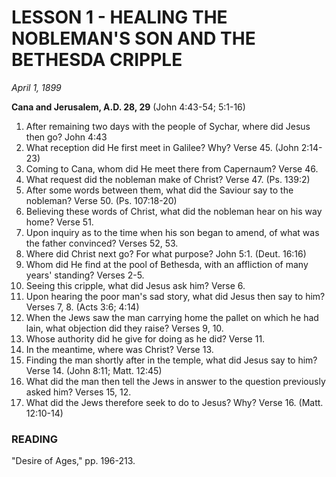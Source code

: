 # LESSON 1 - HEALING THE NOBLEMAN'S SON AND THE BETHESDA CRIPPLE

*April 1, 1899*

**Cana and Jerusalem, A.D. 28, 29**
(John 4:43-54; 5:1-16)

1. After remaining two days with the people of Sychar, where did Jesus then go? John 4:43
2. What reception did He first meet in Galilee? Why? Verse 45. (John 2:14-23)
3. Coming to Cana, whom did He meet there from Capernaum? Verse 46.
4. What request did the nobleman make of Christ? Verse 47. (Ps. 139:2)
5. After some words between them, what did the Saviour say to the nobleman? Verse 50. (Ps. 107:18-20)
6. Believing these words of Christ, what did the nobleman hear on his way home? Verse 51.
7. Upon inquiry as to the time when his son began to amend, of what was the father convinced? Verses 52, 53.
8. Where did Christ next go? For what purpose? John 5:1. (Deut. 16:16)
9. Whom did He find at the pool of Bethesda, with an affliction of many years' standing? Verses 2-5.
10. Seeing this cripple, what did Jesus ask him? Verse 6.
11. Upon hearing the poor man's sad story, what did Jesus then say to him? Verses 7, 8. (Acts 3:6; 4:14)
12. When the Jews saw the man carrying home the pallet on which he had lain, what objection did they raise? Verses 9, 10.
13. Whose authority did he give for doing as he did? Verse 11.
14. In the meantime, where was Christ? Verse 13.
15. Finding the man shortly after in the temple, what did Jesus say to him? Verse 14. (John 8:11; Matt. 12:45)
16. What did the man then tell the Jews in answer to the question previously asked him? Verses 15, 12.
17. What did the Jews therefore seek to do to Jesus? Why? Verse 16. (Matt. 12:10-14)

### READING
"Desire of Ages," pp. 196-213.